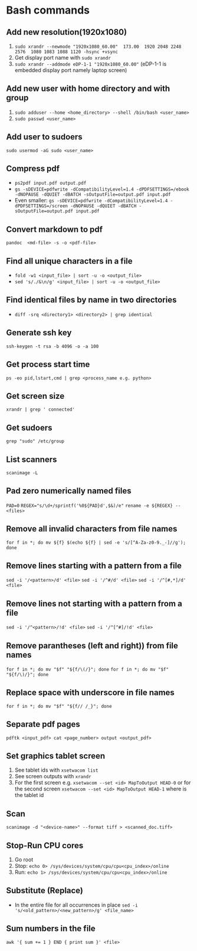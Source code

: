 # Bash commands

## Add new resolution(1920x1080)
1. `sudo xrandr --newmode "1920x1080_60.00"  173.00  1920 2048 2248 2576  1080 1083 1088 1120 -hsync +vsync`
2. Get display port name with `sudo xrandr`
3. `sudo xrandr --addmode eDP-1-1 "1920x1080_60.00"` (eDP-1-1 is embedded display port namely laptop screen)

## Add new user with home directory and with group
1. `sudo adduser --home <home_directory> --shell /bin/bash <user_name>`
2. `sudo passwd <user_name>`

## Add user to sudoers
`sudo usermod -aG sudo <user_name>`

## Compress pdf
* `ps2pdf input.pdf output.pdf`
* `gs -sDEVICE=pdfwrite -dCompatibilityLevel=1.4 -dPDFSETTINGS=/ebook -dNOPAUSE -dQUIET -dBATCH -sOutputFile=output.pdf input.pdf`
* Even smaller: `gs -sDEVICE=pdfwrite -dCompatibilityLevel=1.4 -dPDFSETTINGS=/screen -dNOPAUSE -dQUIET -dBATCH -sOutputFile=output.pdf input.pdf`

## Convert markdown to pdf
`pandoc  <md-file> -s -o <pdf-file>`

## Find all unique characters in a file
* `fold -w1 <input_file> | sort -u -o <output_file>`    <!-- Problematic with non-printable characters -->
* `sed 's/./&\n/g' <input_file> | sort -u -o <output_file>`

## Find identical files by name in two directories
* `diff -srq <directory1> <directory2> | grep identical`

## Generate ssh key
`ssh-keygen -t rsa -b 4096 -o -a 100`

## Get process start time
`ps -eo pid,lstart,cmd | grep <process_name e.g. python>`

## Get screen size
`xrandr | grep ' connected'`

## Get sudoers
`grep "sudo" /etc/group`

## List scanners
`scanimage -L`

## Pad zero numerically named files
`PAD=0`
`REGEX="s/\d+/sprintf('%0${PAD}d',$&)/e"`
`rename -e ${REGEX} -- <files>`

## Remove all invalid characters from file names
`for f in *; do mv ${f} $(echo ${f} | sed -e 's/[^A-Za-z0-9._-]//g'); done`

## Remove lines starting with a pattern from a file
`sed -i '/<pattern>/d' <file>`
`sed -i '/^#/d' <file>`  <!-- Remove lines starting with # -->
`sed -i '/^[#,*]/d' <file>`  <!-- Remove lines starting with # or * -->

## Remove lines not starting with a pattern from a file
`sed -i '/^<pattern>/!d' <file>`
`sed -i '/^[^#]/!d' <file>`  <!-- Remove lines not starting with # -->

## Remove parantheses (left and right)) from file names
`for f in *; do mv "$f" "${f/\(/}"; done`
`for f in *; do mv "$f" "${f/\)/}"; done`

## Replace space with underscore in file names
`for f in *; do mv "$f" "${f// /_}"; done`

## Separate pdf pages
`pdftk <input_pdf> cat <page_number> output <output_pdf>`

## Set graphics tablet screen
1. See tablet ids with `xsetwacom list`
2. See screen outputs with `xrandr`
3. For the first screen e.g. `xsetwacom --set <id> MapToOutput HEAD-0` or for the second screen `xsetwacom --set <id> MapToOutput HEAD-1` where <id> is the tablet id

## Scan
`scanimage -d "<device-name>" --format tiff > <scanned_doc.tiff>`

## Stop-Run CPU cores
1. Go root
2. Stop: `echo 0> /sys/devices/system/cpu/cpu<cpu_index>/online`
3. Run:  `echo 1> /sys/devices/system/cpu/cpu<cpu_index>/online`

## Substitute (Replace)
* In the entire file for all occurrences in place `sed -i 's/<old_pattern>/<new_pattern>/g' <file_name>`

## Sum numbers in the file
`awk '{ sum += 1 } END { print sum }' <file>`
